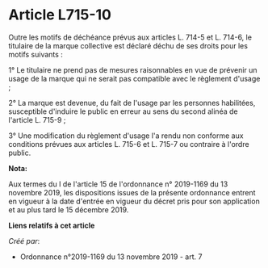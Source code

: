 # Article L715-10

Outre les motifs de déchéance prévus aux articles L. 714-5 et L. 714-6, le titulaire de la marque collective est déclaré
déchu de ses droits pour les motifs suivants :

1° Le titulaire ne prend pas de mesures raisonnables en vue de prévenir un usage de la marque qui ne serait pas compatible
avec le règlement d'usage ;

2° La marque est devenue, du fait de l'usage par les personnes habilitées, susceptible d'induire le public en erreur au sens
du second alinéa de l'article L. 715-9 ;

3° Une modification du règlement d'usage l'a rendu non conforme aux conditions prévues aux articles L. 715-6 et L. 715-7 ou
contraire à l'ordre public.

**Nota:**

Aux termes du I de l'article 15 de l'ordonnance n° 2019-1169 du 13 novembre 2019, les dispositions issues de la présente
ordonnance entrent en vigueur à la date d'entrée en vigueur du décret pris pour son application et au plus tard le 15
décembre 2019.

**Liens relatifs à cet article**

_Créé par_:

  - Ordonnance n°2019-1169 du 13 novembre 2019 - art. 7
